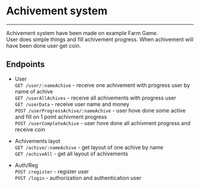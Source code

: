 # Achivement system

---

Achivement system have been made on example Farm Game.  
User does simple things and fill achivement progress. When achivement will have been done user get coin.

## Endpoints

-  User  
   `GET /user/:nameAchive` - receive one achivement with progress user by name of achive  
   `GET /userAllAchives` - receive all achivements with progress user  
   `GET /userData` - receive user name and money  
   `POST /userProgressAchive/:nameAchive` - user hove done some active and fill on 1 point achivment progress  
   `POST /userCompleteAchive` - user hove done all achivment progress and receive coin

-  Achivements layot  
   `GET /achive/:nameAchive` - get layout of one achive by name  
   `GET /achiveAll` - get all layout of achivements
-  Auth/Reg  
   `POST /register` - register user  
   `POST /login` - authorization and authentication user
